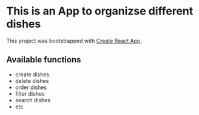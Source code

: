 # This is an App to organizse different dishes

This project was bootstrapped with [Create React App](https://github.com/facebook/create-react-app).

## Available functions

- create dishes
- delete dishes
- order dishes
- filter dishes
- search dishes
- etc.
